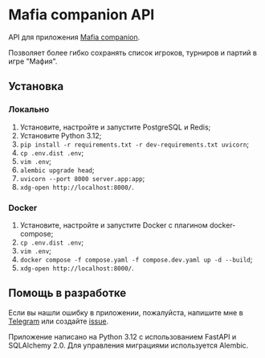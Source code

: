 # Mafia companion API

API для приложения [Mafia companion][app].

Позволяет более гибко сохранять список игроков, турниров и партий в игре "Мафия".

## Установка

### Локально

1. Установите, настройте и запустите PostgreSQL и Redis;
2. Установите Python 3.12;
3. `pip install -r requirements.txt -r dev-requirements.txt uvicorn`;
4. `cp .env.dist .env`;
5. `vim .env`;
6. `alembic upgrade head`;
7. `uvicorn --port 8000 server.app:app`;
8. `xdg-open http://localhost:8000/`.

### Docker

1. Установите, настройте и запустите Docker с плагином docker-compose;
2. `cp .env.dist .env`;
3. `vim .env`;
4. `docker compose -f compose.yaml -f compose.dev.yaml up -d --build`;
5. `xdg-open http://localhost:8000/`.

## Помощь в разработке

Если вы нашли ошибку в приложении, пожалуйста, напишите мне в [Telegram][tg] или создайте [issue].

Приложение написано на Python 3.12 с использованием FastAPI и SQLAlchemy 2.0. Для управления
миграциями используется Alembic.

[app]: https://github.com/evgfilim1/mafia-companion
[tg]: https://t.me/evgfilim1
[issue]: https://github.com/evgfilim1/mafia-companion-api/issues/new

